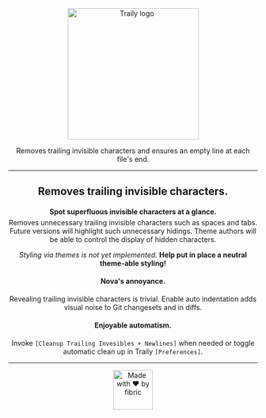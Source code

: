 <div align="center">

<img src="https://gitlab.com/fibric/traily/-/raw/main/Images/logo/logo-small.svg" alt="Traily logo" width="265">

<p style="margin: 0 auto 0">

Removes trailing invisible characters and ensures an empty line at each file's end.
</p>

<!--
<img src="https://gitlab.com/fibric/traily/-/raw/main/Images/traily-video-command.gif?inline=true" alt="Traily video showing invisibles removed via invoked command">
-->

<!--
<img src="https://gitlab.com/fibric/traily/-/raw/main/Images/traily-video-menu.gif?inline=true" alt="Traily video showing invisibles removed via menu">
-->

-----

## Removes trailing invisible characters.

#### Spot superfluous invisible characters at a glance.

<p style="margin: -1em auto 0">

Removes unnecessary trailing invisible characters such as spaces and tabs. Future versions will highlight such unnecessary hidings. Theme authors will be able to control the display of hidden characters.
</p>
<p style="margin: 0 auto 0">

*Styling via themes is not yet implemented.* **Help put in place a neutral theme-able styling!**
</p>

#### Nova's annoyance.

<p style="margin: 0 auto 0">

Revealing trailing invisible characters is trivial. Enable auto indentation adds visual noise to Git changesets and in diffs.
</p>

#### Enjoyable automatism.

<p style="margin: 0 auto 0">

Invoke <code>[Cleanup Trailing Invesibles + Newlines]</code> when needed or toggle automatic clean up in Traily <code>[Preferences]</code>.
</p>

<!--
<img src="https://gitlab.com/fibric/traily/-/raw/main/Images/traily-screenshot-preferences@2x.png?inline=true" alt="Traily screenshot showing extension preferences">
-->

-----

<img src="https://gitlab.com/fibric/logo/-/raw/master/fibric-logo-text.svg" width="80" alt="Made with ❤️ by fibric">
</div>

